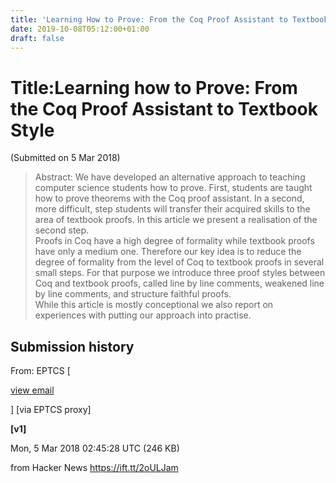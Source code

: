 ```yaml
---
title: 'Learning How to Prove: From the Coq Proof Assistant to Textbook Style'
date: 2019-10-08T05:12:00+01:00
draft: false
---
```


Title:Learning how to Prove: From the Coq Proof Assistant to Textbook Style
===========================================================================

(Submitted on 5 Mar 2018)

> Abstract: We have developed an alternative approach to teaching computer science students how to prove. First, students are taught how to prove theorems with the Coq proof assistant. In a second, more difficult, step students will transfer their acquired skills to the area of textbook proofs. In this article we present a realisation of the second step.  
> Proofs in Coq have a high degree of formality while textbook proofs have only a medium one. Therefore our key idea is to reduce the degree of formality from the level of Coq to textbook proofs in several small steps. For that purpose we introduce three proof styles between Coq and textbook proofs, called line by line comments, weakened line by line comments, and structure faithful proofs.  
> While this article is mostly conceptional we also report on experiences with putting our approach into practise.

Submission history
------------------

From: EPTCS \[

[view email](https://arxiv.org/show-email/933dc687/1803.01466)

\] \[via EPTCS proxy\]

**\[v1\]**

Mon, 5 Mar 2018 02:45:28 UTC (246 KB)

  
  
from Hacker News https://ift.tt/2oULJam